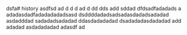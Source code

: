 dsfa# history
asdfsd
ad
d
d
d
ad
d
dd
dds
add
sddad
dfdsadfadadads
a
adadasdadfadadadadadsasd
dsddddadadsadsadasdadadsadadad
asdadddad
sadadadsadadad
ddasdadadadad
dsadadadasdadadad
add
adadad
asdadadadad
adasdf
ad
